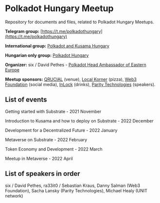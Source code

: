 # Polkadot Hungary Meetup
Repository for documents and files, related to Polkadot Hungary Meetups.

**Telegram group:** [https://t.me/polkadothungary](https://t.me/polkadothungary)

**International group:** [Polkadot and Kusama Hungary](https://www.meetup.com/polkadot-and-kusama-budapest/)

**Hungarian only group:** [Polkadot Hungary](https://www.meetup.com/polkadot-hungary/)

**Organizer:** six / David Pethes - [Polkadot Head Ambassador of Eastern Europe](https://polkadot.network/)

**Meetup sponsors:** [QRUCIAL](https://qrucial.io/) (venue), [Local Korner](localkorner.hu) (pizza), [Web3 Foundation](https://web3.foundation/) (social media), [InLock](https://inlock.io/) (drinks), [Parity Technologies](https://www.parity.io/) (speakers).


## List of events

Getting started with Substrate - 2021 November

Introduction to Kusama and how to deploy on Substrate - 2022 December

Development for a Decentralized Future - 2022 January

Metaverse on Substrate - 2022 February

Token Economy and Development - 2022 March

Meetup in Metaverse - 2022 April


## List of speakers in order
six / David Pethes, ra33it0 / Sebastian Kraus, Danny Salman (Web3 Foundation), Sacha Lansky (Parity Technologies), Michael Healy (UNIT network)
